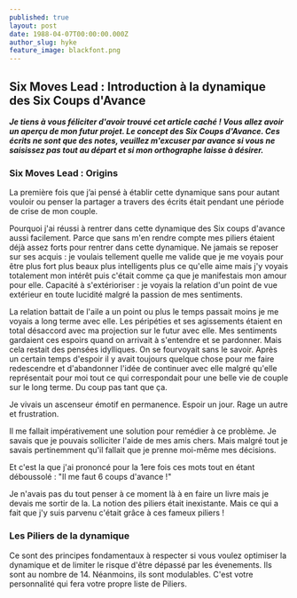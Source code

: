 ```yaml
---
published: true
layout: post
date: 1988-04-07T00:00:00.000Z
author_slug: hyke
feature_image: blackfont.png
---
```

## Six Moves Lead : Introduction à la dynamique des Six Coups d'Avance

***Je tiens à vous féliciter d'avoir trouvé cet article caché ! Vous allez avoir un aperçu de mon futur projet. Le concept des Six Coups d'Avance. Ces écrits ne sont que des notes, veuillez m'excuser par avance si vous ne saisissez pas tout au départ et si mon orthographe laisse à désirer.***

### Six Moves Lead : Origins

La première fois que j’ai pensé à établir cette dynamique sans pour autant vouloir ou penser la partager a travers des écrits était pendant une période de crise de mon couple.

Pourquoi j'ai réussi à rentrer dans cette dynamique des Six coups d'avance aussi facilement.
Parce que sans m'en rendre compte mes piliers étaient déjà assez forts pour rentrer dans cette dynamique.
Ne jamais se reposer sur ses acquis : je voulais tellement quelle me valide que je me voyais pour être plus fort plus beaux plus intelligents plus ce qu'elle aime mais j'y voyais totalement mon intérêt puis c'était comme ça que je manifestais mon amour pour elle.
Capacité à s'extérioriser : je voyais la relation d'un point de vue extérieur en toute lucidité malgré la passion de mes sentiments.

La relation battait de l'aile a un point ou plus le temps passait moins je me voyais a long terme avec elle. Les péripéties et ses agissements étaient en total désaccord avec ma projection sur le futur avec elle. Mes sentiments gardaient ces espoirs quand on arrivait à s'entendre et se pardonner. Mais cela restait des pensées idylliques. On se fourvoyait sans le savoir. Après un certain temps d'espoir il y avait toujours quelque chose pour me faire redescendre et d'abandonner l'idée de continuer avec elle malgré qu'elle représentait pour moi tout ce qui correspondait pour une belle vie de couple sur le long terme. Du coup pas tant que ça.

Je vivais un ascenseur émotif en permanence. Espoir un jour. Rage un autre et frustration. 

Il me fallait impérativement une solution pour remédier à ce problème. Je savais que je pouvais solliciter l'aide de mes amis chers. Mais malgré tout je savais pertinemment qu'il fallait que je prenne moi-même mes décisions.

Et c'est la que j'ai prononcé pour la 1ere fois ces mots tout en étant déboussolé : "Il me faut 6 coups d'avance !"

Je n'avais pas du tout penser à ce moment là à en faire un livre mais je devais me sortir de la. La notion des piliers était inexistante. Mais ce qui a fait que j'y suis parvenu c'était grâce à ces fameux piliers !

### Les Piliers de la dynamique

Ce sont des principes fondamentaux à respecter si vous voulez optimiser la dynamique et de limiter le risque d'être dépassé par les évenements. Ils sont au nombre de 14. Néanmoins, ils sont modulables. C'est votre personnalité qui fera votre propre liste de Piliers.
